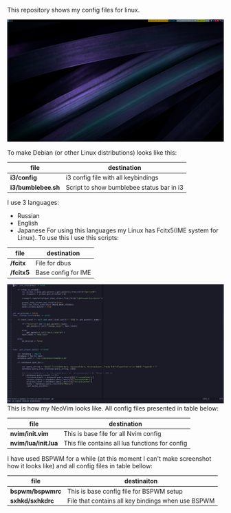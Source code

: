 This repository shows my config files for linux.

![Desktop Screenshot](./images/Desktop.png)

To make Debian (or other Linux distributions) looks like this:

| file                | destination                               |
| ------------------- | ----------------------------------------- |
| **i3/config**       | i3 config file with all keybindings       |
| **i3/bumblebee.sh** | Script to show bumblebee status bar in i3 |

I use 3 languages:
- Russian
- English
- Japanese
For using this languages my Linux has Fcitx5(IME system for Linux). To use this I use this scripts:

| file        | destination         |
| ----------- | ------------------- |
| **/fcitx**  | File for dbus       |
| **/fcitx5** | Base config for IME |

![Desktop Screenshot](./images/Nvim.png)
This is how my NeoVim looks like. All config files presented in table below:

| file                  | destination                                     |
| --------------------- | ----------------------------------------------- |
| **nvim/init.vim**     | This is base file for all Nvim config           |
| **nvim/lua/init.lua** | This file contains all lua functions for config |

I have used BSPWM for a while (at this moment I can't make screenshot how it looks like) and all config files in table bellow:

| file              | destinaiton                                        |
| ----------------- | -------------------------------------------------- |
| **bspwm/bspwmrc** | This is base config file for BSPWM setup           |
| **sxhkd/sxhkdrc** | File that contains all key bindings when use BSPWM |





